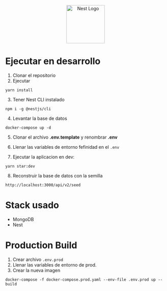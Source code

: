 <p align="center">
  <a href="http://nestjs.com/" target="blank"><img src="https://nestjs.com/img/logo-small.svg" width="120" alt="Nest Logo" /></a>
</p>

# Ejecutar en desarrollo 

1. Clonar el repositorio 
2. Ejecutar 
```
yarn install
```
3. Tener Nest CLI instalado 
```
npm i -g @nestjs/cli
```

4. Levantar la base de datos
```
docker-compose up -d
```

5. Clonar el archivo __.env.template__ y renombrar __.env__

6. Llenar las variables de entorno fefinidad en el ```.env```

7. Ejecutar la aplicacion en dev:
```
yarn star:dev
```


8. Reconstruir la base de datos con la semilla 
```
http://localhost:3000/api/v2/seed
```

# Stack usado
* MongoDB
* Nest


# Production Build
1. Crear archivo ```.env.prod``` 
2. Llenar las variables de entorno de prod.
3. Crear la nueva imagen 
```
docker-compose -f docker-compose.prod.yaml --env-file .env.prod up --build
```
